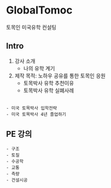 # GlobalTomoc
토목인 미국유학 컨설팅


## Intro
1. 강사 소개
    - 나의 유학 계기
2. 제작 목적: 노하우 공유를 통한 토목인 응원
    - 토목박사 유학 추천이유
    - 토목박사 유학 실폐사례


## 
    - 미국 토목박사 입학전략
    - 미국 토목박사 4년 졸업하기

## PE 강의
    - 구조
    - 토질
    - 수공학
    - 교통
    - 측량
    - 건설시공
